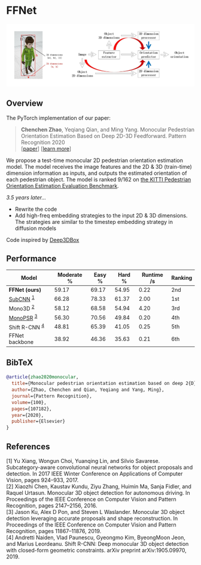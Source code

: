 # FFNet

<div align="center">
    <img src="assets/teaser.png" width="800" />
</div>

## Overview

The PyTorch implementation of our paper:
> **Chenchen Zhao**, Yeqiang Qian, and Ming Yang. Monocular Pedestrian Orientation Estimation Based on Deep 2D-3D Feedforward. Pattern Recognition 2020 <br>
> [[paper](https://arxiv.org/pdf/1909.10970)] [[learn more]()]

We propose a test-time monocular 2D pedestrian orientation estimation model. The model receives the image features and the 2D & 3D (train-time) dimension information as inputs, and outputs the estimated orientation of each pedestrian object. The model is ranked 9/162 on [the KITTI Pedestrian Orientation Estimation Evaluation Benchmark](https://www.cvlibs.net/datasets/kitti/eval_object.php?obj_benchmark=2d).

*3.5 years later...*
- Rewrite the code
- Add high-freq embedding strategies to the input 2D & 3D dimensions. The strategies are similar to the timestep embedding strategy in diffusion models

Code inspired by [Deep3DBox](https://github.com/smallcorgi/3D-Deepbox)

## Performance

| Model | Moderate % | Easy % | Hard % | Runtime /s | Ranking |
| --- | --- | --- | --- | --- | --- |
| **FFNet (ours)** | 59.17 | 69.17 | 54.95 | 0.22 | 2nd |
| [SubCNN](https://github.com/tanshen/SubCNN) <sup>[1](#subcnn)</sup> | 66.28 | 78.33 | 61.37 | 2.00 | 1st |
| Mono3D <sup>[2](#mono3d)</sup> | 58.12 | 68.58 | 54.94 | 4.20 | 3rd |
| [MonoPSR](https://github.com/kujason/monopsr) <sup>[3](#monopsr)</sup> | 56.30 | 70.56 | 49.84 | 0.20 | 4th |
| Shift R-CNN <sup>[4](#shiftrcnn)</sup> | 48.81 | 65.39 | 41.05 | 0.25 | 5th |
| FFNet backbone | 38.92 | 46.36 | 35.63 | 0.21 | 6th |

## BibTeX
```bibtex
@article{zhao2020monocular,
  title={Monocular pedestrian orientation estimation based on deep 2{D}-3{D} feedforward},
  author={Zhao, Chenchen and Qian, Yeqiang and Yang, Ming},
  journal={Pattern Recognition},
  volume={100},
  pages={107182},
  year={2020},
  publisher={Elsevier}
}
```

## References
<div id="subcnn"></div>
[1] Yu Xiang, Wongun Choi, Yuanqing Lin, and Silvio Savarese. Subcategory-aware convolutional neural networks for object proposals and detection. In 2017 IEEE Winter Conference on Applications of Computer Vision, pages 924–933, 2017.
<div id="mono3d"></div>
[2] Xiaozhi Chen, Kaustav Kundu, Ziyu Zhang, Huimin Ma, Sanja Fidler, and Raquel Urtasun. Monocular 3D object detection for autonomous driving. In Proceedings of the IEEE Conference on Computer Vision and Pattern Recognition, pages 2147–2156, 2016.
<div id="monopsr"></div>
[3] Jason Ku, Alex D Pon, and Steven L Waslander. Monocular 3D object detection leveraging accurate proposals and shape reconstruction. In Proceedings of the IEEE Conference on Computer Vision and Pattern Recognition, pages 11867–11876, 2019.
<div id="shiftrcnn"></div>
[4]  Andretti Naiden, Vlad Paunescu, Gyeongmo Kim, ByeongMoon Jeon, and Marius Leordeanu. Shift R-CNN: Deep monocular 3D object detection with closed-form geometric constraints. arXiv preprint arXiv:1905.09970, 2019.
